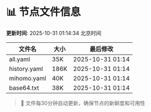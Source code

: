 # 📊 节点文件信息

**更新时间**: 2025-10-31 01:14:34 北京时间

| 文件名 | 大小 | 最后修改 |
|--------|------|----------|
| all.yaml | 35K | 2025-10-31 01:14 |
| history.yaml | 186K | 2025-10-31 01:14 |
| mihomo.yaml | 40K | 2025-10-31 01:14 |
| base64.txt | 38K | 2025-10-31 01:14 |

> 🔄 文件每30分钟自动更新，确保节点的新鲜度和可用性
